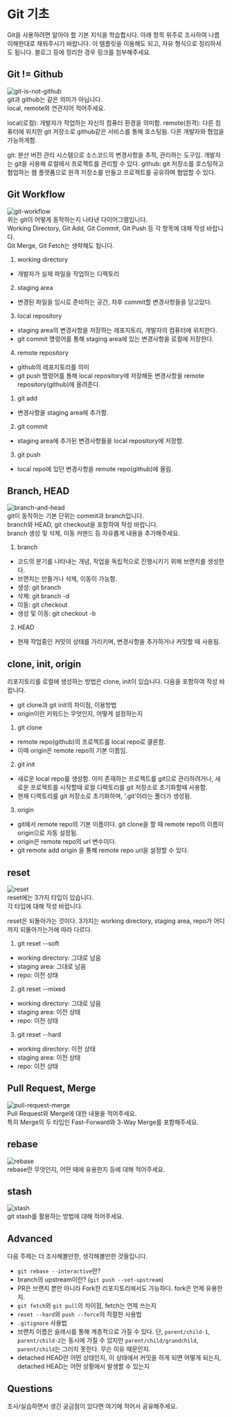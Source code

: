 # Git 기초

Git을 사용하려면 알아야 할 기본 지식을 학습합시다. 아래 항목 위주로 조사하여 나름 이해한대로 채워주시기 바랍니다. 이 템플릿을 이용해도 되고, 자유 형식으로 정리하셔도 됩니다. 블로그 등에 정리한 경우 링크를 첨부해주세요.

## Git != Github

![git-is-not-github](https://user-images.githubusercontent.com/51331195/160232512-3d6686ca-4ae3-4f11-a8d7-c893c0a7526a.png)  
git과 github는 같은 의미가 아닙니다.  
local, remote와 연관지어 적어주세요.

local(로컬): 개발자가 작업하는 자신의 컴퓨터 환경을 의미함.
remote(원격): 다른 컴퓨터에 위치한 git 저장소로 github같은 서비스를 통해 호스팅됨. 다른 개발자와 협업을 가능하게함.

git: 분산 버전 관리 시스템으로 소스코드의 변경사항을 추적, 관리하는 도구임. 개발자는 git을 사용해 로컬에서 프로젝트를 관리할 수 있다.
github: git 저장소를 호스팅하고 협업하는 웹 플랫폼으로 원격 저장소를 만들고 프로젝트를 공유하며 협업할 수 있다.

## Git Workflow

![git-workflow](https://cdn-media-1.freecodecamp.org/images/1*iL2J8k4ygQlg3xriKGimbQ.png)  
위는 git이 어떻게 동작하는지 나타낸 다이어그램입니다.  
Working Directory, Git Add, Git Commit, Git Push 등 각 항목에 대해 작성 바랍니다.  
Git Merge, Git Fetch는 생략해도 됩니다.

1. working directory

- 개발자가 실제 파일을 작업하는 디렉토리

2. staging area

- 변경된 파일을 임시로 준비하는 공간, 차후 commit할 변경사항들을 담고있다.

3. local repository

- staging area의 변경사항을 저장하는 레포지토리, 개발자의 컴퓨터에 위치한다.
- git commit 명령어를 통해 staging area에 있는 변경사항을 로컬에 저장한다.

4. remote repository

- github의 레포지토리를 의미
- git push 명령어를 통해 local repository에 저장해둔 변경사항을 remote repository(github)에 올려준다.

1. git add

- 변경사항을 staging area에 추가함.

2. git commit

- staging area에 추가된 변경사항들을 local repository에 저장함.

3. git push

- local repo에 있던 변경사항을 remote repo(github)에 올림.

## Branch, HEAD

![branch-and-head](https://ihatetomatoes.net/wp-content/uploads/2020/04/07-head-pointer.png)  
git이 동작하는 기본 단위는 commit과 branch입니다.  
branch와 HEAD, git checkout을 포함하여 작성 바랍니다.  
branch 생성 및 삭제, 이동 커맨드 등 자유롭게 내용을 추가해주세요.

1. branch

- 코드의 분기를 나타내는 개념, 작업을 독립적으로 진행시키기 위해 브랜치를 생성한다.
- 브랜치는 만들거나 삭제, 이동이 가능함.
- 생성: git branch <branch name>
- 삭제: git branch -d <branch name>
- 이동: git checkout <branch name>
- 생성 및 이동: git checkout -b <branch name>

2. HEAD

- 현재 작업중인 커밋의 상태를 가리키며, 변경사항을 추가하거나 커밋할 때 사용됨.

## clone, init, origin

리포지토리를 로컬에 생성하는 방법은 clone, init이 있습니다. 다음을 포함하여 작성 바랍니다.

- git clone과 git init의 차이점, 이용방법
- origin이란 키워드는 무엇인지, 어떻게 설정하는지

1. git clone

- remote repo(github)의 프로젝트를 local repo로 클론함.
- 이때 origin은 remote repo의 기본 이름임.

2. git init

- 새로운 local repo를 생성함. 이미 존재하는 프로젝트를 git으로 관리하려거나, 새로운 프로젝트를 시작할때 로컬 디렉토리를 git 저장소로 초기화할때 사용함.
- 현재 디렉토리를 git 저장소로 초기화하며, '.git'이라는 폴더가 생성됨.

3. origin

- git에서 remote repo의 기본 이름이다. git clone을 할 때 remote repo의 이름이 origin으로 자동 설정됨.
- origin은 remote repo의 url 변수이다.
- git remote add origin <repoitory url> 을 통해 remote repo url을 설정할 수 있다.

## reset

![reset](https://user-images.githubusercontent.com/51331195/160235594-8836570b-e8bf-484a-bb92-b2bd6d873066.png)  
reset에는 3가지 타입이 있습니다.  
각 타입에 대해 작성 바랍니다.

reset은 되돌아가는 것이다.
3가지는 working directory, staging area, repo가 어디까지 되돌아가는가에 따라 다르다.

1. git reset --soft

- working directory: 그대로 남음
- staging area: 그대로 남음
- repo: 이전 상태

2. git reset --mixed

- working directory: 그대로 남음
- staging area: 이전 상태
- repo: 이전 상태

3. git reset --hard

- working directory: 이전 상태
- staging area: 이전 상태
- repo: 이전 상태

## Pull Request, Merge

![pull-request-merge](https://atlassianblog.wpengine.com/wp-content/uploads/bitbucket411-blog-1200x-branches2.png)  
Pull Request와 Merge에 대한 내용을 적어주세요.  
특히 Merge의 두 타입인 Fast-Forward와 3-Way Merge를 포함해주세요.

## rebase

![rebase](https://user-images.githubusercontent.com/51331195/160234052-7fe70f85-5906-4474-b809-782adae92b3c.png)  
rebase란 무엇인지, 어떤 때에 유용한지 등에 대해 적어주세요.

## stash

![stash](https://d8it4huxumps7.cloudfront.net/bites/wp-content/banners/2023/4/642a663eaff96_git_stash.png)  
git stash를 활용하는 방법에 대해 적어주세요.

## Advanced

다음 주제는 더 조사해볼만한, 생각해볼만한 것들입니다.

- `git rebase --interactive`란?
- branch의 upstream이란? (`git push --set-upstream`)
- PR은 브랜치 뿐만 아니라 Fork한 리포지토리에서도 가능하다. fork은 언제 유용한지.
- `git fetch`와 `git pull`의 차이점, fetch는 언제 쓰는지
- `reset --hard`와 `push --force`의 적절한 사용법
- `.gitignore` 사용법
- 브랜치 이름은 슬래시를 통해 계층적으로 가질 수 있다. 단, `parent/child-1`, `parent/child-2`는 동시에 가질 수 있지만 `parent/child/grandchild`, `parent/child`는 그러지 못한다. 무슨 이유 때문인지.
- detached HEAD란 어떤 상태인지, 이 상태에서 커밋을 하게 되면 어떻게 되는지, detached HEAD는 어떤 상황에서 발생할 수 있는지

## Questions

조사/실습하면서 생긴 궁금점이 있다면 여기에 적어서 공유해주세요.
